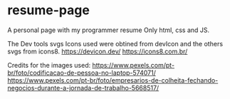 # resume-page
A personal page with my programmer resume
Only html, css and JS.

The Dev tools svgs Icons used were obtined from devIcon and the others svgs from icons8.
https://devicon.dev/
https://icons8.com.br/



Credits for the images used:
https://www.pexels.com/pt-br/foto/codificacao-de-pessoa-no-laptop-574071/
https://www.pexels.com/pt-br/foto/empresarios-de-colheita-fechando-negocios-durante-a-jornada-de-trabalho-5668517/
